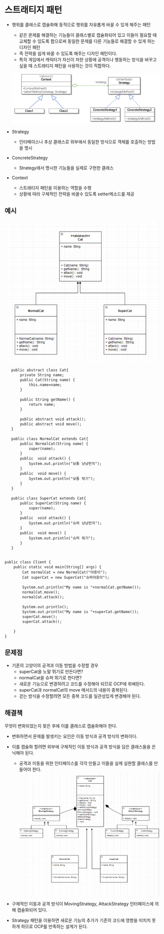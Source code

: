 스트래티지 패턴
======================================

* 행위를 클래스로 캡슐화해 동적으로 행위를 자유롭게 바꿀 수 있게 해주는 패턴
  - 같은 문제를 해결하는 기능들이 클래스별로 캡슐화되어 있고 이들이 필요할 때 교체할 수 있도록 함으로써 동일한 문제를 다른 기능들로 해결할 수 있게 하는 디자인 패턴
  - 즉 전략을 쉽게 바꿀 수 있도록 해주는 디자인 패턴이다.
  - 특히 게임에서 캐릭터가 자신이 처한 상황에 공격이나 행동하는 방식을 바꾸고 싶을 때 스트래티지 패턴을 사용하는 것이 적합하다.
  
  ![strategy ex](../img/strategy.PNG)
  
  
* Strategy
  - 인터페이스나 추상 클래스로 외부에서 동일한 방식으로 객체를 호출하는 방법을 명시
* ConcreteStrategy
  - Strategy에서 명시한 기능들을 실제로 구현한 클래스
* Context
  - 스트래티지 패턴을 이용하는 역할을 수행
  - 상황에 따라 구체적인 전략을 바꿀수 있도록 setter메소드를 제공
  
  

예시
--------------------------------------
 ![고양이 만들기](../img/cat.PNG)
 
 ~~~
	public abstract class Cat{
		private String name;
		public Cat(String name) {
			this.name=name;
		}
		
		public String getName() {
			return name;
		}
		
		public abstract void attack();
		public abstract void move();
	}
	
	public class NormalCat extends Cat{
		public NormalCat(String name) {
			super(name);
		}
		public  void attack() {
			System.out.println("보통 냥냥펀치");
		}
		public  void move() {
			System.out.println("보통 뛰기");
		}
	}
	
	public class SuperCat extends Cat{
		public SuperCat(String name) {
			super(name);
		}
		public  void attack() {
			System.out.println("슈퍼 냥냥펀치");
		}
		public  void move() {
			System.out.println("슈퍼 뛰기");
		}
	} 


~~~

~~~
public class Client {
	public static void main(String[] args) {
		Cat normalCat = new NormalCat("야옹이");
		Cat superCat = new SuperCat("슈퍼야옹이");
		
		System.out.println("My name is "+normalCat.getName());
		normalCat.move();
		normalCat.attack();
		
		System.out.println();
		System.out.println("My name is "+superCat.getName());
		superCat.move();
		superCat.attack();
		
	}
}
~~~

문제점
-----------------------------------------------------
* 기존의 고양이의 공격과 이동 방법을 수정할 경우
	- superCat을 노말 뛰기로 만든다면?
	- normalCat을 슈퍼 뛰기로 한다면?
	- 새로운 기능으로 변경하려고 코드를 수정해야 되므로 OCP에 위배된다.
	- superCat과 normalCat의 move 메서드의 내용이 중복된다.
	- 걷는 방식을 수정할려면 모든 중복 코드를 일관성있게 변경해야 된다.
	

해결책
------------------------------------------------------

무엇이 변화되었는지 찾은 후에 이를 클래스로 캡슐화해야 한다.
- 변화하면서 문제를 발생키는 요인은 이동 방식과 공격 방식의 변화이다.
- 이를 캡슐화 할려면 외부에 구체적인 이동 방식과 공격 방식을 담은 클래스들을 은닉해야 된다.
	* 공격과 이동을 위한 인터페이스를 각각 만들고 이들을 실제 실현할 클래스를 만들어야 한다.
![strategy ex](../img/cat2.PNG)
 
- 구체적인 이동과 공격 방식이 MovingStrategy, AttackStrategy 인터페이스에 의해 캡슐화되어 있다.
- Strategy 패턴을 이용하면 새로운 기능의 추가가 기존의 코드에 영향을 미치치 못하게 하므로 OCP를 만족하는 설계가 된다.

